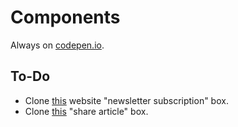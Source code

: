 # Components
Always on [codepen.io](https://codepen.io).

## To-Do
* Clone [this](https://smartphones.gadgethacks.com/how-to/these-4-apps-can-help-cure-your-smartphone-addiction-0176927/) website "newsletter subscription" box.
* Clone [this](https://www.nngroup.com/articles/sticky-headers/) "share article" box.